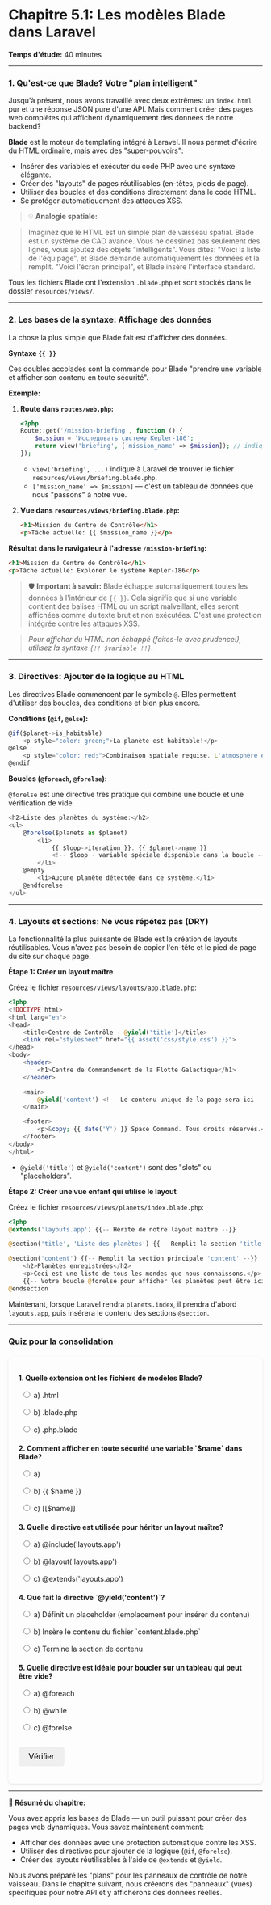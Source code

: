 # **Chapitre 5.1: Les modèles Blade dans Laravel**
**Temps d'étude:** 40 minutes

---

### **1. Qu'est-ce que Blade? Votre "plan intelligent"**

Jusqu'à présent, nous avons travaillé avec deux extrêmes: un `index.html` pur et une réponse JSON pure d'une API. Mais comment créer des pages web complètes qui affichent dynamiquement des données de notre backend?

**Blade** est le moteur de templating intégré à Laravel. Il nous permet d'écrire du HTML ordinaire, mais avec des "super-pouvoirs":

-   Insérer des variables et exécuter du code PHP avec une syntaxe élégante.
-   Créer des "layouts" de pages réutilisables (en-têtes, pieds de page).
-   Utiliser des boucles et des conditions directement dans le code HTML.
-   Se protéger automatiquement des attaques XSS.

> 💡 **Analogie spatiale:**

> Imaginez que le HTML est un simple plan de vaisseau spatial. Blade est un système de CAO avancé. Vous ne dessinez pas seulement des lignes, vous ajoutez des objets "intelligents". Vous dites: "Voici la liste de l'équipage", et Blade demande automatiquement les données et la remplit. "Voici l'écran principal", et Blade insère l'interface standard.

Tous les fichiers Blade ont l'extension `.blade.php` et sont stockés dans le dossier `resources/views/`.

---

### **2. Les bases de la syntaxe: Affichage des données**
La chose la plus simple que Blade fait est d'afficher des données.

**Syntaxe `{{ }}`**

Ces doubles accolades sont la commande pour Blade "prendre une variable et afficher son contenu en toute sécurité".

**Exemple:**

1.  **Route dans `routes/web.php`:**
    ```php
	<?php
    Route::get('/mission-briefing', function () {
        $mission = 'Исследовать систему Kepler-186';
        return view('briefing', ['mission_name' => $mission]); // indique à Laravel de trouver le fichier resources/views/briefing.blade.php
    });
    ```

    -   `view('briefing', ...)` indique à Laravel de trouver le fichier `resources/views/briefing.blade.php`.
    -   `['mission_name' => $mission]` — c'est un tableau de données que nous "passons" à notre vue.

2.  **Vue dans `resources/views/briefing.blade.php`:**
    ```html
    <h1>Mission du Centre de Contrôle</h1>
    <p>Tâche actuelle: {{ $mission_name }}</p>
    ```

**Résultat dans le navigateur à l'adresse `/mission-briefing`:**
```html
<h1>Mission du Centre de Contrôle</h1>
<p>Tâche actuelle: Explorer le système Kepler-186</p>
```

> 🛡️ **Important à savoir:** Blade échappe automatiquement toutes les données à l'intérieur de `{{ }}`. Cela signifie que si une variable contient des balises HTML ou un script malveillant, elles seront affichées comme du texte brut et non exécutées. C'est une protection intégrée contre les attaques XSS.

> *Pour afficher du HTML non échappé (faites-le avec prudence!), utilisez la syntaxe `{!! $variable !!}`.*

---

### **3. Directives: Ajouter de la logique au HTML**
Les directives Blade commencent par le symbole `@`. Elles permettent d'utiliser des boucles, des conditions et bien plus encore.

**Conditions (`@if`, `@else`):**
```js
@if($planet->is_habitable)
    <p style="color: green;">La planète est habitable!</p>
@else
    <p style="color: red;">Combinaison spatiale requise. L'atmosphère est hostile.</p>
@endif
```

**Boucles (`@foreach`, `@forelse`):**

`@forelse` est une directive très pratique qui combine une boucle et une vérification de vide.
```js
<h2>Liste des planètes du système:</h2>
<ul>
    @forelse($planets as $planet)
        <li>
            {{ $loop->iteration }}. {{ $planet->name }}
            <!-- $loop - variable spéciale disponible dans la boucle -->
        </li>
    @empty
        <li>Aucune planète détectée dans ce système.</li>
    @endforelse
</ul>
```

---

### **4. Layouts et sections: Ne vous répétez pas (DRY)**
La fonctionnalité la plus puissante de Blade est la création de layouts réutilisables. Vous n'avez pas besoin de copier l'en-tête et le pied de page du site sur chaque page.

**Étape 1: Créer un layout maître**

Créez le fichier `resources/views/layouts/app.blade.php`:
```php
<?php
<!DOCTYPE html>
<html lang="en">
<head>
    <title>Centre de Contrôle - @yield('title')</title>
    <link rel="stylesheet" href="{{ asset('css/style.css') }}">
</head>
<body>
    <header>
        <h1>Centre de Commandement de la Flotte Galactique</h1>
    </header>

    <main>
        @yield('content') <!-- Le contenu unique de la page sera ici -->
    </main>

    <footer>
        <p>&copy; {{ date('Y') }} Space Command. Tous droits réservés.</p>
    </footer>
</body>
</html>
```
-   `@yield('title')` et `@yield('content')` sont des "slots" ou "placeholders".

**Étape 2: Créer une vue enfant qui utilise le layout**

Créez le fichier `resources/views/planets/index.blade.php`:
```php
<?php
@extends('layouts.app') {{-- Hérite de notre layout maître --}}

@section('title', 'Liste des planètes') {{-- Remplit la section 'title' --}}

@section('content') {{-- Remplit la section principale 'content' --}}
    <h2>Planètes enregistrées</h2>
    <p>Ceci est une liste de tous les mondes que nous connaissons.</p>
    {{-- Votre boucle @forelse pour afficher les planètes peut être ici --}}
@endsection
```

Maintenant, lorsque Laravel rendra `planets.index`, il prendra d'abord `layouts.app`, puis insérera le contenu des sections `@section`.

---

### **Quiz pour la consolidation**

<style>
    #quiz-container {
        border-radius: 8px;
        padding: 20px;
        margin-top: 20px;
        box-shadow: 0 2px 4px rgba(0,0,0,0.1);
    }
    .question {
        margin-bottom: 15px;
    }
    .question p {
        font-weight: bold;
        margin-bottom: 10px;
    }
    #quiz-container label {
        display: block;
        margin-bottom: 5px;
        cursor: pointer;
        padding: 5px;
        border-radius: 4px;
    }
    #quiz-container button {
        border: none;
        padding: 10px 20px;
        border-radius: 5px;
        cursor: pointer;
        font-size: 16px;
        margin-top: 10px;
    }
    #quiz-container button:hover {
    }
    #quiz-results {
        margin-top: 20px;
        padding: 15px;
        border-radius: 5px;
    }
</style>

<div id="quiz-container">
  <form id="quiz-form">
    <div class="question">
      <p>1. Quelle extension ont les fichiers de modèles Blade?</p>
      <label><input type="radio" name="q1" value="a"> a) .html</label>
      <label><input type="radio" name="q1" value="b"> b) .blade.php</label>
      <label><input type="radio" name="q1" value="c"> c) .php.blade</label>
    </div>
    <div class="question">
      <p>2. Comment afficher en toute sécurité une variable `$name` dans Blade?</p>
      <label><input type="radio" name="q2" value="a"> a) <?php echo $name; ?></label>
      <label><input type="radio" name="q2" value="b"> b) {{ $name }}</label>
      <label><input type="radio" name="q2" value="c"> c) [[$name]]</label>
    </div>
    <div class="question">
      <p>3. Quelle directive est utilisée pour hériter un layout maître?</p>
      <label><input type="radio" name="q3" value="a"> a) @include('layouts.app')</label>
      <label><input type="radio" name="q3" value="b"> b) @layout('layouts.app')</label>
      <label><input type="radio" name="q3" value="c"> c) @extends('layouts.app')</label>
    </div>
    <div class="question">
      <p>4. Que fait la directive `@yield('content')`?</p>
      <label><input type="radio" name="q4" value="a"> a) Définit un placeholder (emplacement pour insérer du contenu)</label>
      <label><input type="radio" name="q4" value="b"> b) Insère le contenu du fichier `content.blade.php`</label>
      <label><input type="radio" name="q4" value="c"> c) Termine la section de contenu</label>
    </div>
    <div class="question">
      <p>5. Quelle directive est idéale pour boucler sur un tableau qui peut être vide?</p>
      <label><input type="radio" name="q5" value="a"> a) @foreach</label>
      <label><input type="radio" name="q5" value="b"> b) @while</label>
      <label><input type="radio" name="q5" value="c"> c) @forelse</label>
    </div>
    <button type="button" onclick="checkQuizAnswers()">Vérifier</button>
  </form>
  <div id="quiz-results" style="display:none;"></div>
</div>

<script>
  function checkQuizAnswers() {
    const correctAnswers = { q1: 'b', q2: 'b', q3: 'c', q4: 'a', q5: 'c' };
    const form = document.getElementById('quiz-form');
    const resultsContainer = document.getElementById('quiz-results');
    let score = 0;
    let resultsHTML = '<h4>Résultats:</h4><ul>';

    for (const [question, correctAnswer] of Object.entries(correctAnswers)) {
      const questionDiv = form.querySelector(`input[name="${question}"]`).closest('.question');
      const labels = questionDiv.querySelectorAll('label');
      labels.forEach(l => {
          l.style.color = 'inherit';
          l.style.fontWeight = 'normal';
          l.style.border = 'none';
      });

      const userAnswer = form.elements[question] ? form.elements[question].value : undefined;

      if (userAnswer) {
        const selectedLabel = form.querySelector(`input[name="${question}"][value="${userAnswer}"]`).parentElement;
        if (userAnswer === correctAnswer) {
          score++;
          selectedLabel.style.fontWeight = 'bold';
          resultsHTML += `<li>Question ${question.slice(1)}: <span style="color:green;">Correct!</span></li>`;
        } else {
          selectedLabel.style.fontWeight = 'bold';
          const correctLabel = form.querySelector(`input[name="${question}"][value="${correctAnswer}"]`).parentElement;
          correctLabel.style.fontWeight = 'bold';
          resultsHTML += `<li>Question ${question.slice(1)}: <span style="color:red;">Incorrect.</span> Bonne réponse: <b>${correctAnswer.toUpperCase()}</b></li>`;
        }
      } else {
        resultsHTML += `<li>Question ${question.slice(1)}: <span style="color:orange;">Pas de réponse.</span></li>`;
      }
    }

    resultsHTML += `</ul><p><b>Votre score: ${score} sur ${Object.keys(correctAnswers).length}</b></p>`;
    resultsContainer.innerHTML = resultsHTML;
    resultsContainer.style.display = 'block';
  }
</script>

---

**🚀 Résumé du chapitre:**

Vous avez appris les bases de Blade — un outil puissant pour créer des pages web dynamiques. Vous savez maintenant comment:

-   Afficher des données avec une protection automatique contre les XSS.
-   Utiliser des directives pour ajouter de la logique (`@if`, `@forelse`).
-   Créer des layouts réutilisables à l'aide de `@extends` et `@yield`.

Nous avons préparé les "plans" pour les panneaux de contrôle de notre vaisseau. Dans le chapitre suivant, nous créerons des "panneaux" (vues) spécifiques pour notre API et y afficherons des données réelles.
